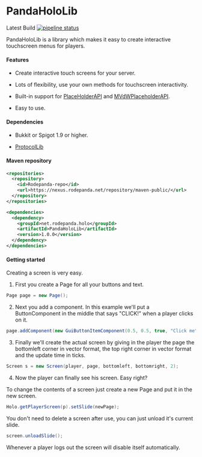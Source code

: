 # PandaHoloLib

Latest Build [![pipeline status](https://repo.rodepanda.net/spigot/PandaHoloLib/badges/master/pipeline.svg)](https://repo.rodepanda.net/spigot/PandaHoloLib/commits/master)

PandaHoloLib is a library which makes it easy to create interactive touchscreen menus for players.

#### Features

- Create interactive touch screens for your server.

- Lots of flexibility, use your own methods for touchscreen interactivity.

- Built-in support for [PlaceHolderAPI](https://www.spigotmc.org/resources/placeholderapi.6245/) and [MVdWPlaceholderAPI](https://www.spigotmc.org/resources/mvdwplaceholderapi.11182/).

- Easy to use.

#### Dependencies

- Bukkit or Spigot 1.9 or higher.

- [ProtocolLib](https://www.spigotmc.org/resources/protocollib.1997/)

#### Maven repository
```xml
<repositories>
  <repository>
    <id>Rodepanda-repo</id>
    <url>https://nexus.rodepanda.net/repository/maven-public/</url>
  </repository>
</repositories>
```
```xml
<dependencies>
  <dependency>
    <groupId>net.rodepanda.holo</groupId>
    <artifactId>PandaHoloLib</artifactId>
    <version>1.0.0</version>
  </dependency>
</dependencies>
```

#### Getting started

Creating a screen is very easy.
1. First you create a Page for all your buttons and text.

```java
Page page = new Page();
```

2. Next you add a component. In this example we'll put a ButtonComponent in the middle that says "CLICK!" when a player clicks on it.

```java
page.addComponent(new GuiButtonItemComponent(0.5, 0.5, true, "Click me", 0.3, Material.REDSTONE, p -> p.sendMessage("CLICK!") 0, true));
```

3. Finally we'll create the actual screen  by giving in the player the page the bottomleft corner in vector format, the top right corner in vector format and the update time in ticks.

```java
Screen s = new Screen(player, page, bottomleft, bottomright, 2);
```

4. Now the player can finally see his screen. Easy right?

To change the contents of a screen just create a new Page and put it in the new screen.

```java
Holo.getPlayerScreen(p).setSlide(newPage);
```

You don't need to delete a screen after use, you can just unload it's current slide.

```java
screen.unloadSlide();
```

Whenever a player logs out the screen will disable itself automatically.
